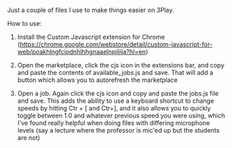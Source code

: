 Just a couple of files I use to make things easier on 3Play. 

How to use:

1. Install the Custom Javascript extension for Chrome (https://chrome.google.com/webstore/detail/custom-javascript-for-web/poakhlngfciodnhlhhgnaaelnpjljija?hl=en)

2. Open the marketplace, click the cjs icon in the extensions bar, and copy and paste the contents of available_jobs.js and save. That will add a button which allows you to autorefresh the marketplace

3. Open a job. Again click the cjs icon and copy and paste the jobs.js file and save. This adds the ability to use a keyboard shortcut to change speeds by hitting Ctr + [ and Ctr+], and it also allows you to quickly toggle between 1.0 and whatever previous speed you were using, which I've found really helpful when doing files with differing microphone levels (say a lecture where the professor is mic'ed up but the students are not)
